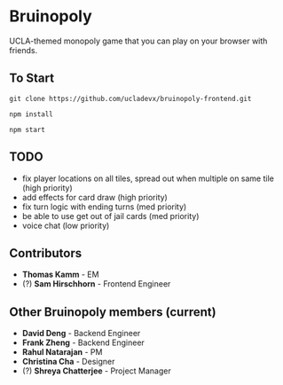 # Bruinopoly

UCLA-themed monopoly game that you can play on your browser with friends.

## To Start


```
git clone https://github.com/ucladevx/bruinopoly-frontend.git
```
```
npm install
```
```
npm start
```

## TODO

* fix player locations on all tiles, spread out when multiple on same tile (high priority)
* add effects for card draw (high priority)
* fix turn logic with ending turns (med priority)
* be able to use get out of jail cards (med priority)
* voice chat (low priority)

## Contributors

* **Thomas Kamm** - EM
* (?) **Sam Hirschhorn** - Frontend Engineer

## Other Bruinopoly members (current)

* **David Deng** - Backend Engineer
* **Frank Zheng** - Backend Engineer 
* **Rahul Natarajan** - PM
* **Christina Cha** - Designer
* (?) **Shreya Chatterjee** - Project Manager
